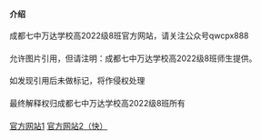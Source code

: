 #### 介绍
成都七中万达学校高2022级8班官方网站，请关注公众号qwcpx888
####
允许图片引用，但请注明：成都七中万达学校高2022级8班师生提供。
####
如发现引用后未做标记，将作侵权处理
####
最终解释权归成都七中万达学校高2022级8班所有
####
[官方网站1](https://bsd.github.io/)   [官方网站2（快）](https://bsd.4everland.app/)
